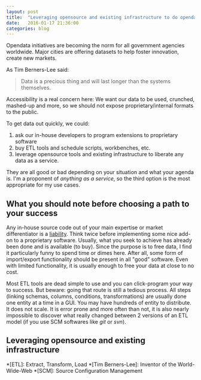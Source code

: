 ```yaml
---
layout: post
title:  "Leveraging opensource and existing infrastructure to do opendata seamlessly"
date:   2016-01-17 21:36:00
categories: blog
---
```


Opendata initiatives are becoming the norm for all government agencies worldwide.
Major cities are offering datasets to help foster innovation, create new markets.

As Tim Berners-Lee said:

> Data is a precious thing and will last longer than the systems themselves.

Accessibility is a real concern here: We want our data to be used, crunched, mashed-up and more,
so we should not expose proprietary/internal formats to the public.

To get data out quickly, we could:

1. ask our in-house developers to program extensions to proprietary software
2. buy ETL tools and schedule scripts, workbenches, etc.
3. leverage opensource tools and existing infrastructure to liberate any data as a service.

They are all good or bad depending on your situation and what your agenda is.  I'm a proponent of
*anything as a service*, so the third option is the most appropriate for my use cases.

What you should note before choosing a path to your success
-----------------------------------------------------------
Any in-house source code out of your main expertise or market differentiator is a
[liability](http://www.jamesshore.com/Blog/An-Approximate-Measure-of-Technical-Debt.html).
Think twice before implementing some nice add-on to a proprietary software.  Usually, what you seek
to achieve has already been done and is available (to buy). Since the purpose is to free data,
I find it particularly funny to spend time or dimes here.  After all, some form of import/export
functionality should be present in all "good" software. Even with limited functionality,
it is usually enough to free your data at close to no cost.

Most ETL tools are dead simple to use and you can click-program your way to success.
But beware: going that route is still a tedious process.  All steps (linking schemas, columns, conditions,
transformations) are usually done one entity at a time in a GUI. You may have hundreds of entity to distribute.
It does not scale. It is error prone and more often than not, it is also nearly impossible to discover what
really changed between 2 versions of an ETL model (if you use SCM softwares like *git* or *svn*).

Leveraging opensource and existing infrastructure
-------------------------------------------------



*[ETL]: Extract, Transform, Load
*[Tim Berners-Lee]: Inventor of the World-Wide-Web
*[SCM]: Source Configuration Management
